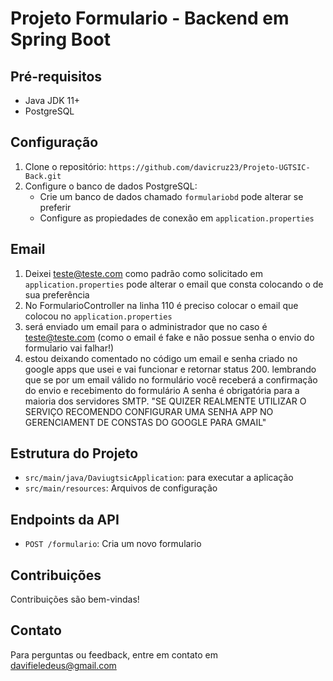 # Projeto Formulario - Backend em Spring Boot

## Pré-requisitos
- Java JDK 11+
- PostgreSQL

## Configuração
1. Clone o repositório: `https://github.com/davicruz23/Projeto-UGTSIC-Back.git`
2. Configure o banco de dados PostgreSQL:
   - Crie um banco de dados chamado `formulariobd` pode alterar se preferir
   - Configure as propiedades de conexão em `application.properties`
  
## Email
1. Deixei teste@teste.com como padrão como solicitado em `application.properties` pode alterar o email que consta colocando o de sua preferência
2. No FormularioController na linha 110 é preciso colocar o email que colocou no `application.properties`
3. será enviado um email para o administrador que no caso é teste@teste.com (como o email é fake e não possue senha o envio do formulario vai falhar!)
4. estou deixando comentado no código um email e senha criado no google apps que usei e vai funcionar e retornar status 200. lembrando que se por um email válido no formulário
   você receberá a confirmação do envio e recebimento do formulário
   A senha é obrigatória para a maioria dos servidores SMTP. "SE QUIZER REALMENTE UTILIZAR O SERVIÇO RECOMENDO CONFIGURAR UMA SENHA APP NO GERENCIAMENT DE CONSTAS DO GOOGLE PARA GMAIL"

## Estrutura do Projeto
- `src/main/java/DaviugtsicApplication`: para executar a aplicação
- `src/main/resources`: Arquivos de configuração

## Endpoints da API
- `POST /formulario`: Cria um novo formulario

## Contribuições
Contribuições são bem-vindas!

## Contato
Para perguntas ou feedback, entre em contato em davifieledeus@gmail.com

